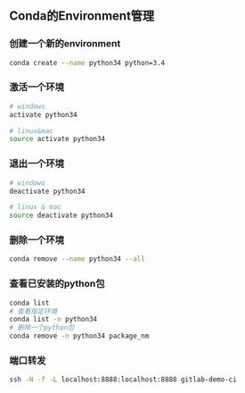 ## Conda的Environment管理
### 创建一个新的environment
```bash
conda create --name python34 python=3.4
```

### 激活一个环境
```bash
# windows
activate python34

# linux&mac
source activate python34
```

### 退出一个环境
```bash
# windows
deactivate python34

# linux & mac
source deactivate python34
```

### 删除一个环境
```bash
conda remove --name python34 --all
```

### 查看已安装的python包
```bash
conda list
# 查看指定环境
conda list -n python34
# 删除一个python包
conda remove -n python34 package_nm
```

### 端口转发
```bash
ssh -N -f -L localhost:8888:localhost:8888 gitlab-demo-ci
```
